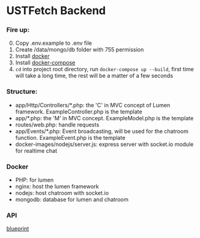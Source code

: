 # USTFetch Backend

### Fire up:
0. Copy .env.example to .env file
1. Create /data/mongo/db folder with 755 permission
2. Install [docker](https://docs.docker.com/docker-for-mac/install/)
3. Install [docker-compose](https://docs.docker.com/compose/install/)
4. `cd` into project root directory, run `docker-compose up --build`, first time will take a long time, the rest will be a matter of a few seconds

### Structure:
- app/Http/Controllers/*.php: the 'C' in MVC concept of Lumen framework. ExampleController.php is the template
- app/*.php: the 'M' in MVC concept. ExampleModel.php is the template
- routes/web.php: handle requests
- app/Events/*.php: Event broadcasting, will be used for the chatroom function. ExampleEvent.php is the template
- docker-images/nodejs/server.js: express server with socket.io module for realtime chat

### Docker
- PHP: for lumen
- nginx: host the lumen framework
- nodejs: host chatroom with socket.io
- mongodb: database for lumen and chatroom

### API
[blueprint](https://docs.ustfetch.apiary.io)
